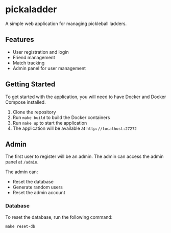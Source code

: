 # pickaladder

A simple web application for managing pickleball ladders.

## Features

* User registration and login
* Friend management
* Match tracking
* Admin panel for user management

## Getting Started

To get started with the application, you will need to have Docker and Docker Compose installed.

1. Clone the repository
2. Run `make build` to build the Docker containers
3. Run `make up` to start the application
4. The application will be available at `http://localhost:27272`

## Admin

The first user to register will be an admin. The admin can access the admin panel at `/admin`.

The admin can:

* Reset the database
* Generate random users
* Reset the admin account

### Database

To reset the database, run the following command:

```
make reset-db
```